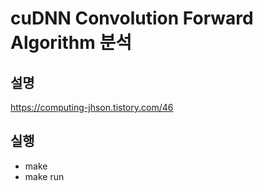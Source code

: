 # cuDNN Convolution Forward Algorithm 분석
## 설명
https://computing-jhson.tistory.com/46
## 실행
- make
- make run